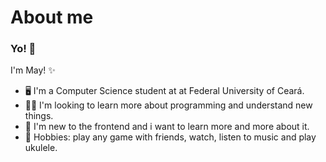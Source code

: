 # About me

### Yo! 👋

I'm May! ✨

- 🖥 I'm a Computer Science student at at Federal University of Ceará.
- 👨‍💻 I'm looking to learn more about programming and understand new things.
- 🚀 I'm new to the frontend and i want to learn more and more about it.
- 💖 Hobbies: play any game with friends, watch, listen to music and play ukulele.

<!--
**mayh0x/mayh0x** is a ✨ _special_ ✨ repository because its `README.md` (this file) appears on your GitHub profile.

Here are some ideas to get you started:

- 🔭 I’m currently working on ...
- 🌱 I’m currently learning ...
- 👯 I’m looking to collaborate on ...
- 🤔 I’m looking for help with ...
- 💬 Ask me about ...
- 📫 How to reach me: ...
- 😄 Pronouns: ...
- ⚡ Fun fact: ...
-->
